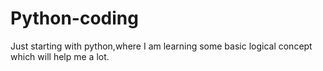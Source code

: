 # Python-coding
Just starting with python,where I am learning some basic logical concept which will help me a lot. 
